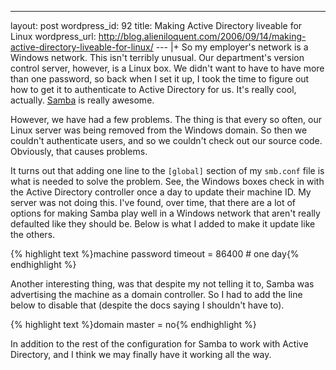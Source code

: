 --- 
layout: post
wordpress_id: 92
title: Making Active Directory liveable for Linux
wordpress_url: http://blog.alieniloquent.com/2006/09/14/making-active-directory-liveable-for-linux/
--- |+
So my employer's network is a Windows network. This isn't terribly unusual.
Our department's version control server, however, is a Linux box. We didn't
want to have to have more than one password, so back when I set it up, I took
the time to figure out how to get it to authenticate to Active Directory for
us. It's really cool, actually. [Samba][1] is really awesome.

However, we have had a few problems. The thing is that every so often, our
Linux server was being removed from the Windows domain. So then we couldn't
authenticate users, and so we couldn't check out our source code. Obviously,
that causes problems.

It turns out that adding one line to the `[global]` section of my `smb.conf`
file is what is needed to solve the problem. See, the Windows boxes check in
with the Active Directory controller once a day to update their machine ID. My
server was not doing this. I've found, over time, that there are a lot of
options for making Samba play well in a Windows network that aren't really
defaulted like they should be. Below is what I added to make it update like
the others.

{% highlight text %}machine password timeout = 86400 # one day{% endhighlight
%}

Another interesting thing, was that despite my not telling it to, Samba was
advertising the machine as a domain controller. So I had to add the line below
to disable that (despite the docs saying I shouldn't have to).

{% highlight text %}domain master = no{% endhighlight %}

In addition to the rest of the configuration for Samba to work with Active
Directory, and I think we may finally have it working all the way.

   [1]: http://samba.org

